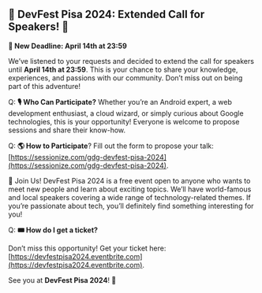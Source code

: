 ## 🌟 DevFest Pisa 2024: Extended Call for Speakers! 🌟

**📅 New Deadline: April 14th at 23:59**

We’ve listened to your requests and decided to extend the call for speakers until **April 14th at 23:59**. This is your chance to share your knowledge, experiences, and passions with our community. Don’t miss out on being part of this adventure!

Q: **🎙 Who Can Participate?**
Whether you’re an Android expert, a web development enthusiast, a cloud wizard, or simply curious about Google technologies, this is your opportunity! Everyone is welcome to propose sessions and share their know-how.

Q: **🌎 How to Participate**?
Fill out the form to propose your talk: [https://sessionize.com/gdg-devfest-pisa-2024](https://sessionize.com/gdg-devfest-pisa-2024).

🎉 Join Us! DevFest Pisa 2024 is a free event open to anyone who wants to meet new people and learn about exciting topics. We’ll have world-famous and local speakers covering a wide range of technology-related themes. If you’re passionate about tech, you’ll definitely find something interesting for you!

Q: **🎟️ How do I get a ticket?**

Don’t miss this opportunity! Get your ticket here: [https://devfestpisa2024.eventbrite.com](https://devfestpisa2024.eventbrite.com).

See you at **DevFest Pisa 2024**! 🚀